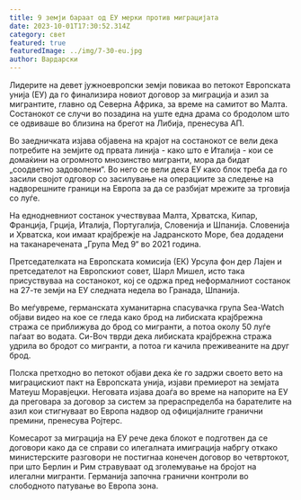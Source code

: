 ```yaml
---
title: 9 земји бараат од ЕУ мерки против миграцијата
date: 2023-10-01T17:30:52.314Z
category: свет
featured: true
featuredImage: ../img/7-30-eu.jpg
author: Вардарски
---
```

Лидерите на девет јужноевропски земји повикаа во петокот Европската унија (ЕУ) да го финализира новиот договор за миграција и азил за мигрантите, главно од Северна Африка, за време на самитот во Малта. Состанокот се случи во позадина на уште една драма со бродолом што се одвиваше во близина на брегот на Либија, пренесува АП.

Во заедничката изјава објавена на крајот на состанокот се вели дека потребите на земјите од првата линија - како што е Италија - кои се домаќини на огромното мнозинство мигранти, мора да бидат „соодветно задоволени“. Во него се вели дека ЕУ како блок треба да го засили својот одговор со засилување на операциите за следење на надворешните граници на Европа за да се разбијат мрежите за трговија со луѓе.

На еднодневниот состанок учествуваа Малта, Хрватска, Кипар, Франција, Грција, Италија, Португалија, Словенија и Шпанија. Словенија и Хрватска, кои имаат крајбрежје на Јадранското Море, беа додадени на таканаречената „Група Мед 9“ во 2021 година.

Претседателката на Европската комисија (ЕК) Урсула фон дер Лајен и претседателот на Европскиот совет, Шарл Мишел, исто така присуствуваа на состанокот, кој се одржа пред неформалниот состанок на 27-те земји на ЕУ следната недела во Гранада, Шпанија.

Во меѓувреме, германската хуманитарна спасувачка група Sea-Watch објави видео на кое се гледа како брод на либиската крајбрежна стража се приближува до брод со мигранти, а потоа околу 50 луѓе паѓаат во водата. Си-Воч тврди дека либиската крајбрежна стража удрила во бродот со мигранти, а потоа ги качила преживеаните на друг брод.

Полска претходно во петокот објави дека ќе го задржи своето вето на миграцискиот пакт на Европската унија, изјави премиерот на земјата Матеуш Моравјецки. Неговата изјава доаѓа во време на напорите на ЕУ да преговара за договор за систем за прераспределба на барателите на азил кои стигнуваат во Европа надвор од официјалните гранични премини, пренесува Ројтерс.

Комесарот за миграција на ЕУ рече дека блокот е подготвен да се договори како да се справи со илегалната имиграција набргу откако министерските разговори не постигнаа конечен договор во четвртокот, при што Берлин и Рим стравуваат од зголемување на бројот на илегални мигранти. Германија започна гранични контроли во слободното патување во Европа зона.